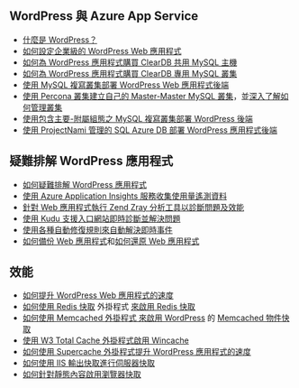 ## <a name="wordpress-and-azure-app-service"></a>WordPress 與 Azure App Service
* [什麼是 WordPress？](https://wordpress.org/)
* [如何設定企業級的 WordPress Web 應用程式](../articles/app-service-web/web-sites-php-enterprise-wordpress.md)
* [如何為 WordPress 應用程式購買 ClearDB 共用 MySQL 主機](http://blog.syntaxc4.net/post/2012/12/03/provisioning-a-mysql-database-from-the-windows-azure-store.aspx)
* [如何為 WordPress 應用程式購買 ClearDB 專用 MySQL 叢集 ](https://azure.microsoft.com/blog/announcing-new-mysql-premium-tiers-from-cleardb/)
* [使用 MySQL 複寫叢集部署 WordPress Web 應用程式後端](/documentation/templates/wordpress-mysql-replication/)
* [使用 Percona 叢集建立自己的 Master-Master MySQL 叢集](/documentation/templates/mysql-ha-pxc/)，並[深入了解如何管理叢集](https://github.com/fanjeffrey/axiom.articles/tree/master/pxc)
* [使用包含主要-附屬組態之 MySQL 複寫叢集部署 WordPress 後端](/documentation/templates/mysql-replication/)
* [使用 ProjectNami 管理的 SQL Azure DB 部署 WordPress 應用程式後端](https://azuremarketplace.microsoft.com/en-us/marketplace/apps/ProjectNami.ProjectNami?tab=Overview)

## <a name="troubleshooting-wordpress-application"></a>疑難排解 WordPress 應用程式
* [如何疑難排解 WordPress 應用程式](https://sunithamk.wordpress.com/2014/09/04/wordpress-troubleshooting-techniques-on-azure-websites/)
* [使用 Azure Application Insights 服務收集使用量遙測資料](https://azure.microsoft.com/blog/usage-analytics-for-wordpress-with-azure-app-insights/)
* [針對 Web 應用程式執行 Zend Zray 分析工具以診斷問題及效能](https://sunithamk.wordpress.com/2015/08/04/profiling-php-application-on-azure-web-apps/)
* [使用 Kudu 支援入口網站即時診斷並解決問題](https://sunithamk.wordpress.com/2015/11/04/diagnose-and-mitigate-issues-with-azure-web-apps-support-portal/)
* [使用各種自動修復規則來自動解決即時事件](http://microsoftazurewebsitescheatsheet.info/#auto-heal)
* [如何備份 Web 應用程式](../articles/app-service-web/web-sites-backup.md)和[如何還原 Web 應用程式](../articles/app-service-web/web-sites-restore.md)

## <a name="performance"></a>效能
* [如何提升 WordPress Web 應用程式的速度](https://sunithamk.wordpress.com/2014/08/01/10-ways-to-speed-up-your-wordpress-site-on-azure-websites/)
* [如何使用 Redis 快取](../articles/redis-cache/cache-dotnet-how-to-use-azure-redis-cache.md) 外掛程式 [來啟用 Redis 快取](https://wordpress.org/plugins/wp-redis/)
* [如何使用 Memcached 外掛程式 來啟用 WordPress](../articles/app-service-web/web-sites-connect-to-redis-using-memcache-protocol.md) 的 [Memcached 物件快取](https://wordpress.org/plugins/memcached/)
* [使用 W3 Total Cache 外掛程式啟用 Wincache](https://wordpress.org/plugins/w3-total-cache/)
* [如何使用 Supercache 外掛程式提升 WordPress 應用程式的速度](http://ruslany.net/2008/12/speed-up-wordpress-on-iis-70/)
* [如何使用 IIS 輸出快取進行伺服器快取](http://blogs.msdn.com/b/brian_swan/archive/2011/06/08/performance-tuning-php-apps-on-windows-iis-with-output-caching.aspx)
* [如何針對靜態內容啟用瀏覽器快取](http://www.iis.net/configreference/system.webserver/staticcontent)

